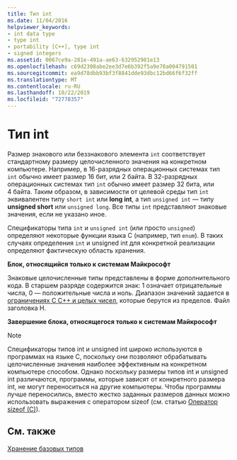 ```yaml
---
title: Тип int
ms.date: 11/04/2016
helpviewer_keywords:
- int data type
- type int
- portability [C++], type int
- signed integers
ms.assetid: 0067ce9a-281e-491a-ae63-632952981e13
ms.openlocfilehash: c69d2308abe2ee3d7e6b392f5a9e78a004791501
ms.sourcegitcommit: ea9d78dbb93bf3f8841dde93dbc12bd66f6f32ff
ms.translationtype: MT
ms.contentlocale: ru-RU
ms.lasthandoff: 10/22/2019
ms.locfileid: "72778357"
---
```

# <a name="type-int"></a>Тип int

Размер знакового или беззнакового элемента `int` соответствует стандартному размеру целочисленного значения на конкретном компьютере. Например, в 16-разрядных операционных системах тип `int` обычно имеет размер 16 бит, или 2 байта. В 32-разрядных операционных системах тип `int` обычно имеет размер 32 бита, или 4 байта. Таким образом, в зависимости от целевой среды тип `int` эквивалентен типу `short int` или **long int**, а тип `unsigned int` — типу **unsigned short** или `unsigned long`. Все типы `int` представляют знаковые значения, если не указано иное.

Спецификаторы типа `int` и `unsigned int` (или просто `unsigned`) определяют некоторые функции языка C (например, тип `enum`). В таких случаях определения `int` и unsigned int для конкретной реализации определяют фактическую область хранения.

**Блок, относящийся только к системам Майкрософт**

Знаковые целочисленные типы представлены в форме дополнительного кода. В старшем разряде содержится знак: 1 означает отрицательные числа, 0 — положительные числа и ноль. Диапазон значений задается в [ограничениях C C++ и целых чисел](../c-language/cpp-integer-limits.md), которые берутся из пределов. Файл заголовка H.

**Завершение блока, относящегося только к системам Майкрософт**

> [!NOTE]
>  Спецификаторы типов int и unsigned int широко используются в программах на языке C, поскольку они позволяют обрабатывать целочисленные значения наиболее эффективным на конкретном компьютере способом. Однако поскольку размеры типов int и unsigned int различаются, программы, которые зависят от конкретного размера int, не могут переноситься на другие компьютеры. Чтобы программы лучше переносились, вместо жестко заданных размеров данных можно использовать выражения с оператором sizeof (см. статью [Оператор sizeof (C)](../c-language/sizeof-operator-c.md)).

## <a name="see-also"></a>См. также

[Хранение базовых типов](../c-language/storage-of-basic-types.md)

